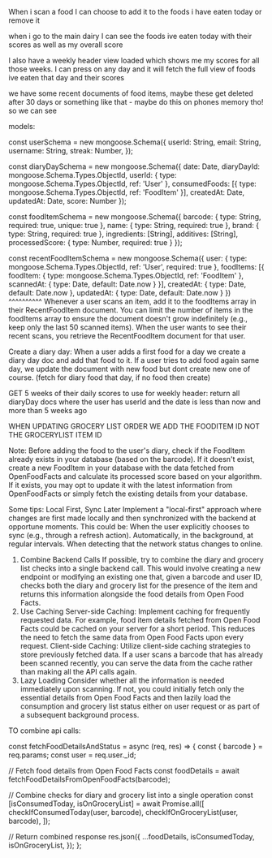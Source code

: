 When i scan a food I can choose to add it to the foods i have eaten today or remove it

when i go to the main dairy I can see the foods ive eaten today with their scores as well as my overall score

I also have a weekly header view loaded which shows me my scores for all those weeks. I can press on any day and it will fetch the full view of foods ive eaten that day and their scores

we have some recent documents of food items, maybe these get deleted after 30 days or something like that - maybe do this on phones memory tho! so we can see

models:

const userSchema = new mongoose.Schema({
userId: String,
email: String,
username: String,
streak: Number,
});

const diaryDaySchema = new mongoose.Schema({
date: Date,
diaryDayId: mongoose.Schema.Types.ObjectId,
userId: { type: mongoose.Schema.Types.ObjectId, ref: 'User' },
consumedFoods: [{ type: mongoose.Schema.Types.ObjectId, ref: 'FoodItem' }],
createdAt: Date,
updatedAt: Date,
score: Number
});

const foodItemSchema = new mongoose.Schema({
barcode: { type: String, required: true, unique: true },
name: { type: String, required: true },
brand: { type: String, required: true },
ingredients: [String],
additives: [String],
processedScore: { type: Number, required: true }
});

const recentFoodItemSchema = new mongoose.Schema({
  user: { type: mongoose.Schema.Types.ObjectId, ref: 'User', required: true },
  foodItems: [{
  foodItem: { type: mongoose.Schema.Types.ObjectId, ref: 'FoodItem' },
  scannedAt: { type: Date, default: Date.now }
  }],
  createdAt: { type: Date, default: Date.now },
  updatedAt: { type: Date, default: Date.now }
})
^^^^^^^^^^
Whenever a user scans an item, add it to the foodItems array in their RecentFoodItem document.
You can limit the number of items in the foodItems array to ensure the document doesn't grow indefinitely (e.g., keep only the last 50 scanned items).
When the user wants to see their recent scans, you retrieve the RecentFoodItem document for that user.

Create a diary day:
When a user adds a first food for a day we create a diary day doc and add that food to it. If a user tries to add food again same day, we update the document with new food but dont create new one of course. (fetch for diary food that day, if no food then create)

GET 5 weeks of their daily scores to use for weekly header:
return all diaryDay docs where the user has userId and the date is less than now and more than 5 weeks ago

WHEN UPDATING GROCERY LIST ORDER WE ADD THE FOODITEM ID NOT THE
GROCERYLIST ITEM ID

Note:
Before adding the food to the user's diary, check if the FoodItem already exists in your database (based on the barcode).
If it doesn't exist, create a new FoodItem in your database with the data fetched from OpenFoodFacts and calculate its processed score based on your algorithm.
If it exists, you may opt to update it with the latest information from OpenFoodFacts or simply fetch the existing details from your database.

Some tips: 
Local First, Sync Later
Implement a "local-first" approach where changes are first made locally and then synchronized with the backend at opportune moments. This could be:
When the user explicitly chooses to sync (e.g., through a refresh action).
Automatically, in the background, at regular intervals.
When detecting that the network status changes to online.
1. Combine Backend Calls
If possible, try to combine the diary and grocery list checks into a single backend call. This would involve creating a new endpoint or modifying an existing one that, given a barcode and user ID, checks both the diary and grocery list for the presence of the item and returns this information alongside the food details from Open Food Facts.
2. Use Caching
Server-side Caching: Implement caching for frequently requested data. For example, food item details fetched from Open Food Facts could be cached on your server for a short period. This reduces the need to fetch the same data from Open Food Facts upon every request.
Client-side Caching: Utilize client-side caching strategies to store previously fetched data. If a user scans a barcode that has already been scanned recently, you can serve the data from the cache rather than making all the API calls again.
3. Lazy Loading
Consider whether all the information is needed immediately upon scanning. If not, you could initially fetch only the essential details from Open Food Facts and then lazily load the consumption and grocery list status either on user request or as part of a subsequent background process.


TO combine api calls:

const fetchFoodDetailsAndStatus = async (req, res) => {
  const { barcode } = req.params;
  const user = req.user._id;

  // Fetch food details from Open Food Facts
  const foodDetails = await fetchFoodDetailsFromOpenFoodFacts(barcode);

  // Combine checks for diary and grocery list into a single operation
  const [isConsumedToday, isOnGroceryList] = await Promise.all([
    checkIfConsumedToday(user, barcode),
    checkIfOnGroceryList(user, barcode),
  ]);

  // Return combined response
  res.json({
    ...foodDetails,
    isConsumedToday,
    isOnGroceryList,
  });
};